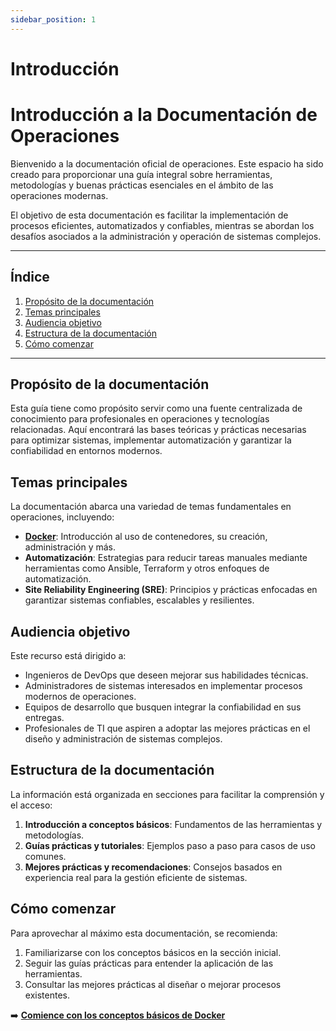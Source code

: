 ```yaml
---
sidebar_position: 1
---
```


# Introducción

# Introducción a la Documentación de Operaciones

Bienvenido a la documentación oficial de operaciones. Este espacio ha sido creado para proporcionar una guía integral sobre herramientas, metodologías y buenas prácticas esenciales en el ámbito de las operaciones modernas.  

El objetivo de esta documentación es facilitar la implementación de procesos eficientes, automatizados y confiables, mientras se abordan los desafíos asociados a la administración y operación de sistemas complejos.  

---

## Índice  

1. [Propósito de la documentación](#propósito-de-la-documentación)  
2. [Temas principales](#temas-principales)  
3. [Audiencia objetivo](#audiencia-objetivo)  
4. [Estructura de la documentación](#estructura-de-la-documentación)  
5. [Cómo comenzar](#cómo-comenzar)  

---

## Propósito de la documentación  

Esta guía tiene como propósito servir como una fuente centralizada de conocimiento para profesionales en operaciones y tecnologías relacionadas. Aquí encontrará las bases teóricas y prácticas necesarias para optimizar sistemas, implementar automatización y garantizar la confiabilidad en entornos modernos.  

## Temas principales  

La documentación abarca una variedad de temas fundamentales en operaciones, incluyendo:  

- **[Docker](/docs/category/tutorial-docker)**: Introducción al uso de contenedores, su creación, administración y más.  
- **Automatización**: Estrategias para reducir tareas manuales mediante herramientas como Ansible, Terraform y otros enfoques de automatización.  
- **Site Reliability Engineering (SRE)**: Principios y prácticas enfocadas en garantizar sistemas confiables, escalables y resilientes.  

## Audiencia objetivo  

Este recurso está dirigido a:  

- Ingenieros de DevOps que deseen mejorar sus habilidades técnicas.  
- Administradores de sistemas interesados en implementar procesos modernos de operaciones.  
- Equipos de desarrollo que busquen integrar la confiabilidad en sus entregas.  
- Profesionales de TI que aspiren a adoptar las mejores prácticas en el diseño y administración de sistemas complejos.  

## Estructura de la documentación  

La información está organizada en secciones para facilitar la comprensión y el acceso:  

1. **Introducción a conceptos básicos**: Fundamentos de las herramientas y metodologías.  
2. **Guías prácticas y tutoriales**: Ejemplos paso a paso para casos de uso comunes.  
3. **Mejores prácticas y recomendaciones**: Consejos basados en experiencia real para la gestión eficiente de sistemas.  

## Cómo comenzar  

Para aprovechar al máximo esta documentación, se recomienda:  

1. Familiarizarse con los conceptos básicos en la sección inicial.  
2. Seguir las guías prácticas para entender la aplicación de las herramientas.  
3. Consultar las mejores prácticas al diseñar o mejorar procesos existentes.  

➡️ **[Comience con los conceptos básicos de Docker](./docker/overview.md)**  
